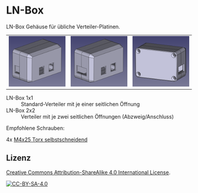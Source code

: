 <!-- LTeX: language=de-DE -->

# LN-Box

LN-Box Gehäuse für übliche Verteiler-Platinen.

<table>
  <tbody>
    <tr>
      <td>
        <img src="doc/ln-box-1x1-rendering.png" />
      </td>
      <td>
        <img src="doc/ln-box-2x2-rendering.png" />
      </td>
      <td>
        <img src="doc/ln-box-back-rendering.png" />
      </td>
    </tr>
  </tbody>
</table>

<dl>
  <dt>LN-Box 1x1</dt>
  <dd>Standard-Verteiler mit je einer seitlichen Öffnung
  <dt>LN-Box 2x2</dt>
  <dd>Verteiler mit je zwei seitlichen Öffnungen (Abzweig/Anschluss)
</dl>

Empfohlene Schrauben:

4x [M4x25 Torx selbstschneidend](https://www.amazon.de/dp/B0CYH2SN8N)

## Lizenz

[Creative Commons Attribution-ShareAlike 4.0 International License](http://creativecommons.org/licenses/by-sa/4.0/).

[![CC-BY-SA-4.0](https://upload.wikimedia.org/wikipedia/commons/e/e5/CC_BY-SA_icon.svg)](http://creativecommons.org/licenses/by-sa/4.0/)
